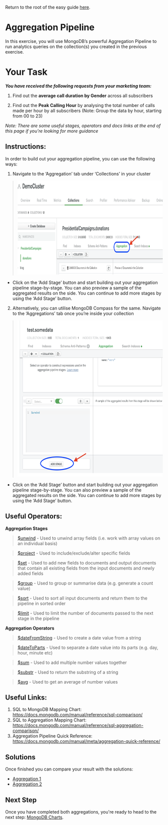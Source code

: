 Return to the root of the easy guide [here](..).

# Aggregation Pipeline

In this exercise, you will use MongoDB’s powerful Aggregation Pipeline to run analytics queries on the collection(s) you created in the previous exercise. 

# Your Task
***You have received the following requests from your marketing team:***

1. Find out the **average call duration by Gender** across all subscribers

2. Find out the **Peak Calling Hour** by analysing the total number of calls made per hour by all subscribers (Note: Group the data by hour, starting from 00 to 23)

*Note: There are some useful stages, operators and docs links at the end of this page if you're looking for more guidance*

## Instructions:

In order to build out your aggregation pipeline, you can use the following ways:
1. Navigate to the ‘Aggregation’ tab under ‘Collections’ in your cluster 

> <img src="./images/Aggregation.png" height="300">

   - Click on the ‘Add Stage’ button and start building out your aggregation pipeline stage-by-stage. You can also preview a sample of the aggregated results on the side. You can continue to add more stages by using the ‘Add Stage’ button.

2. Alternatively, you can utilise MongoDB Compass for the same. Navigate to the ‘Aggregations’ tab once you’re inside your collection

> <img src="./images/Aggregation2.png" height="500">

   - Click on the ‘Add Stage’ button and start building out your aggregation pipeline stage-by-stage. You can also preview a sample of the aggregated results on the side. You can continue to add more stages by using the ‘Add Stage’ button.

## Useful Operators:

**Aggregation Stages**

> [$unwind](https://docs.mongodb.com/manual/reference/operator/aggregation/unwind/) - Used to unwind array fields (i.e. work with array values on an individual basis)

> [$project](https://docs.mongodb.com/manual/reference/operator/aggregation/project/) - Used to include/exclude/alter specific fields

> [$set](https://docs.mongodb.com/manual/reference/operator/aggregation/set/index.html) - Used to add new fields to documents and output documents that contain all existing fields from the input documents and newly added fields

> [$group](https://docs.mongodb.com/manual/reference/operator/aggregation/group/) - Used to group or summarise data (e.g. generate a count value)

> [$sort](https://docs.mongodb.com/manual/reference/operator/aggregation/sort/) - Used to sort all input documents and return them to the pipeline in sorted order

> [$limit](https://docs.mongodb.com/manual/reference/operator/aggregation/limit/) - Used to limit the number of documents passed to the next stage in the pipeline

**Aggregation Operators**

> [$dateFromString](https://docs.mongodb.com/manual/reference/operator/aggregation/dateFromString/) - Used to create a date value from a string

> [$dateToParts](https://docs.mongodb.com/manual/reference/operator/aggregation/dateToParts/) - Used to separate a date value into its parts (e.g. day, hour, minute etc)

> [$sum](https://docs.mongodb.com/manual/reference/operator/aggregation/sum/) - Used to add multiple number values together

> [$substr](https://docs.mongodb.com/manual/reference/operator/aggregation/substr/index.html) - Used to return the substring of a string

> [$avg](https://docs.mongodb.com/manual/reference/operator/aggregation/avg/) - Used to get an average of number values

## Useful Links:
1. SQL to MongoDB Mapping Chart: https://docs.mongodb.com/manual/reference/sql-comparison/
2. SQL to Aggregation Mapping Chart: https://docs.mongodb.com/manual/reference/sql-aggregation-comparison/ 
3. Aggregation Pipeline Quick Reference: https://docs.mongodb.com/manual/meta/aggregation-quick-reference/

## Solutions
Once finished you can compare your result with the solutions:
* [Aggregation 1](https://github.com/mcinteerj/rdbms-mdb-migration-workshop/blob/main/guides/solutions/aggregations/agg-1.md)
* [Aggregation 2](https://github.com/mcinteerj/rdbms-mdb-migration-workshop/blob/main/guides/solutions/aggregations/agg-2.md)

## Next Step

Once you have completed both aggregations, you're ready to head to the next step: [MongoDB Charts](../charts/).
